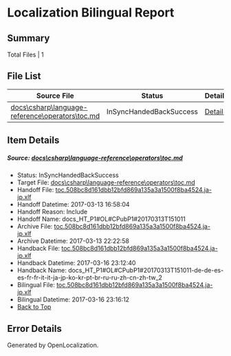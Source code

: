 # <a name='report-top'></a> Localization Bilingual Report

## Summary
 Total Files | 1

## File List
 Source File | Status | Details 
 ----------- | ------ | ------- 
 [docs\csharp\language-reference\operators\toc.md](https://github.com/dotnet/docs/blob/a06bd2a17f1d6c7308fa6337c866c1ca2e7281c0/docs/csharp/language-reference/operators/toc.md) | InSyncHandedBackSuccess | [Details](#d15667bd55e69fd822684df9a81cc2c996ca039f880)

## Item Details
##### <a name='d15667bd55e69fd822684df9a81cc2c996ca039f880'></a> Source: [docs\csharp\language-reference\operators\toc.md](https://github.com/dotnet/docs/blob/a06bd2a17f1d6c7308fa6337c866c1ca2e7281c0/docs/csharp/language-reference/operators/toc.md)
* Status: InSyncHandedBackSuccess
* Target File: [docs\csharp\language-reference\operators\toc.md](https://github.com/dotnet/docs.ja-jp/blob/71c55b5bbf149c3c6f5f9814af40dab904514372/docs/csharp/language-reference/operators/toc.md)
* Handoff File: [toc.508bc8d161dbb12bfd869a135a3a1500f8ba4524.ja-jp.xlf](https://github.com/dotnet/docs.handoff/blob/2ac1c1ebdff22210e4e142c062462dcc13fbb9a4/ol-handoff/dotnet/docs.ja-jp/master/p1-ht/toc.508bc8d161dbb12bfd869a135a3a1500f8ba4524.ja-jp.xlf)
* Handoff Datetime: 2017-03-13 16:58:04
* Handoff Reason: Include
* Handoff Name: docs_HT_P1#OL#CPubP1#20170313T151011
* Archive File: [toc.508bc8d161dbb12bfd869a135a3a1500f8ba4524.ja-jp.xlf](https://github.com/dotnet/docs.handoff/blob/4f56ac581d24e4b3146859a0bff76651dfedb550/ol-archive/dotnet/docs.ja-jp/master/p1-ht/toc.508bc8d161dbb12bfd869a135a3a1500f8ba4524.ja-jp.xlf)
* Archive Datetime: 2017-03-13 22:22:58
* Handback File: [toc.508bc8d161dbb12bfd869a135a3a1500f8ba4524.ja-jp.xlf](https://github.com/dotnet/docs.handback/blob/e419d2b5bc6f423dcf4646ddbe957573b42d71ff/ol-handback/dotnet/docs.ja-jp/master/p1-ht/toc.508bc8d161dbb12bfd869a135a3a1500f8ba4524.ja-jp.xlf)
* Handback Datetime: 2017-03-16 23:12:40
* Handback Name: docs_HT_P1#OL#CPubP1#20170313T151011-de-de-es-es-fr-fr-it-it-ja-jp-ko-kr-pt-br-ru-ru-zh-cn-zh-tw_2
* Bilingual File: [toc.508bc8d161dbb12bfd869a135a3a1500f8ba4524.ja-jp.xlf](https://github.com/dotnet/docs.handback/blob/e419d2b5bc6f423dcf4646ddbe957573b42d71ff/ol-handback/dotnet/docs.ja-jp/master/p1-ht/toc.508bc8d161dbb12bfd869a135a3a1500f8ba4524.ja-jp.xlf)
* Bilingual Datetime: 2017-03-16 23:16:12
* [Back to Top](#report-top)


## Error Details

Generated by OpenLocalization.
